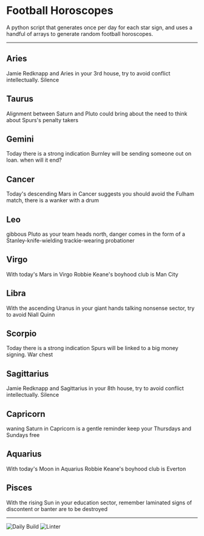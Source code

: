 # Football Horoscopes

A python script that generates once per day for each star sign, and uses a handful of arrays to generate random football horoscopes.

---

<!-- horoscopes_item starts -->
<h2>Aries</h2><p>Jamie Redknapp and Aries in your 3rd house, try to avoid conflict intellectually. Silence</p><h2>Taurus</h2><p>Alignment between Saturn and Pluto could bring about the need to think about Spurs's penalty takers</p><h2>Gemini</h2><p>Today there is a strong indication Burnley will be sending someone out on loan. when will it end?</p><h2>Cancer</h2><p>Today's descending Mars in Cancer suggests you should avoid the Fulham match, there is a wanker with a drum</p><h2>Leo</h2><p>gibbous Pluto as your team heads north, danger comes in the form of a Stanley-knife-wielding trackie-wearing probationer</p><h2>Virgo</h2><p>With today's Mars in Virgo Robbie Keane's boyhood club is Man City</p><h2>Libra</h2><p>With the ascending Uranus in your giant hands talking nonsense sector, try to avoid Niall Quinn</p><h2>Scorpio</h2><p>Today there is a strong indication Spurs will be linked to a big money signing. War chest</p><h2>Sagittarius</h2><p>Jamie Redknapp and Sagittarius in your 8th house, try to avoid conflict intellectually. Silence</p><h2>Capricorn</h2><p>waning Saturn in Capricorn is a gentle reminder keep your Thursdays and Sundays free</p><h2>Aquarius</h2><p>With today's Moon in Aquarius Robbie Keane's boyhood club is Everton</p><h2>Pisces</h2><p>With the rising Sun in your education sector, remember laminated signs of discontent or banter are to be destroyed</p>
<!-- horoscopes_item ends -->

---

![Daily Build](https://github.com/MatBenfield/horofootball.thechels.uk/workflows/Daily%20Build/badge.svg) ![Linter](https://github.com/MatBenfield/horofootball.thechels.uk/workflows/Linter/badge.svg)
